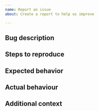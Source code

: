 ```yaml
---
name: Report an issue
about: Create a report to help us improve

---
```


Bug description
---------------
<!--
Please kindly provide a clear and concise description of the bug.
-->


Steps to reproduce
------------------
<!--
Please kindly provide the steps to reproduce the issue if possible.

Example:
1. Create folder within /dockerfiles
2. Added Dockerfile into /dockerfiles/something/..
3. git commit
4. git push
5. Found issue in https://ci.appveyor.com/ on Build-DockerImage.ps1

Attached the log from https://ci.appveyor.com/...
-->


Expected behavior
-----------------
<!--
Please kindly provide a clear and concise description of what you expected to
happen.
-->


Actual behaviour
----------------
<!--
Please kindly provide a clear and concise description of what actually happen.

We welcome screenshot or log of the bug. If applicable, add screenshots or logfile to help
explain your problem.
-->


Additional context
------------------
<!--
If you have a link to your public repository, include the link so that we can
view your repository and may be able to assist on the configuration.
-->

